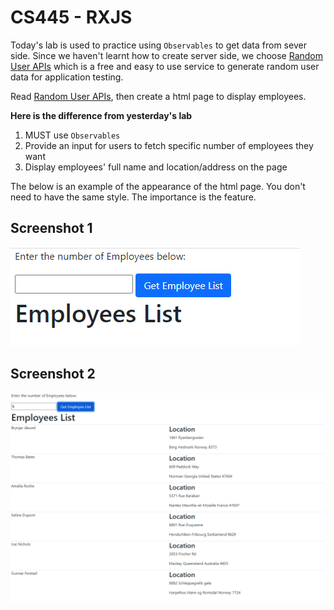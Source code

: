 # CS445 - RXJS

Today's lab is used to practice using `Observables` to get data from sever side. Since we haven't learnt how to create server side, we choose [Random User APIs](https://randomuser.me/documentation#howto) which is a free and easy to use service to generate random user data for application testing. 

Read [Random User APIs](https://randomuser.me/documentation#howto), then create a html page to display employees.

**Here is the difference from yesterday's lab**

1. MUST use `Observables`
2. Provide an input for users to fetch specific number of employees they want
3. Display employees' full name and location/address on the page

The below is an example of the appearance of the html page. You don't need to have the same style. The importance is the feature.

## Screenshot 1
![Employee List](1.png)

## Screenshot 2
![Employee List](2.png)
